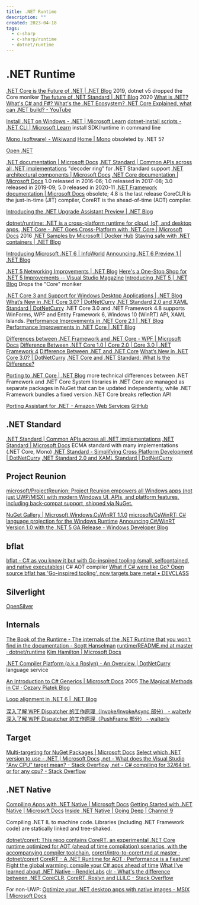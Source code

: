 ```yaml
---
title: .NET Runtime
description: ""
created: 2023-04-18
tags:
  - c-sharp
  - c-sharp/runtime
  - dotnet/runtime
---
```


# .NET Runtime

[.NET Core is the Future of .NET | .NET Blog](https://devblogs.microsoft.com/dotnet/net-core-is-the-future-of-net/) 2019, dotnet v5 dropped the Core moniker
[The future of .NET Standard | .NET Blog](https://devblogs.microsoft.com/dotnet/the-future-of-net-standard/) 2020
[What is .NET? What's C# and F#? What's the .NET Ecosystem? .NET Core Explained, what can .NET build? - YouTube](https://www.youtube.com/watch?v=bEfBfBQq7EE)

[Install .NET on Windows - .NET | Microsoft Learn](https://learn.microsoft.com/en-us/dotnet/core/install/windows?tabs=net70)
[dotnet-install scripts - .NET CLI | Microsoft Learn](https://learn.microsoft.com/en-us/dotnet/core/tools/dotnet-install-script) install SDK/runtime in command line

[Mono (software) - Wikiwand](<https://www.wikiwand.com/en/Mono_(software)>)
[Home | Mono](https://www.mono-project.com/) obsoleted by .NET 5?

[Open .NET](https://github.com/open-dotnet)

[.NET documentation | Microsoft Docs](https://docs.microsoft.com/en-us/dotnet/standard/)
[.NET Standard | Common APIs across all .NET implementations](https://dotnet.microsoft.com/platform/dotnet-standard#versions) "decoder ring" for .NET Standard support
[.NET architectural components | Microsoft Docs](https://docs.microsoft.com/en-us/dotnet/standard/components)
[.NET Core documentation | Microsoft Docs](https://docs.microsoft.com/en-us/dotnet/core/) 1.0 released in 2016-06; 1.0 released in 2017-08; 3.0 released in 2019-09; 5.0 released in 2020-11
[.NET Framework documentation | Microsoft Docs](https://docs.microsoft.com/en-us/dotnet/framework/) obsolete; 4.8 is the last release
CoreCLR is the just-in-time (JIT) compiler, CoreRT is the ahead-of-time (AOT) compiler.

[Introducing the .NET Upgrade Assistant Preview | .NET Blog](https://devblogs.microsoft.com/dotnet/introducing-the-net-upgrade-assistant-preview/)

[dotnet/runtime: .NET is a cross-platform runtime for cloud, IoT, and desktop apps.](https://github.com/dotnet/runtime)
[.NET Core - .NET Goes Cross-Platform with .NET Core | Microsoft Docs](https://docs.microsoft.com/en-us/archive/msdn-magazine/2016/april/net-core-net-goes-cross-platform-with-net-core) 2016
[.NET Samples by Microsoft | Docker Hub](https://hub.docker.com/_/microsoft-dotnet-samples)
[Staying safe with .NET containers | .NET Blog](https://devblogs.microsoft.com/dotnet/staying-safe-with-dotnet-containers/)

[Introducing Microsoft .NET 6 | InfoWorld](https://www.infoworld.com/article/3608951/introducing-microsoft-net-6.html)
[Announcing .NET 6 Preview 1 | .NET Blog](https://devblogs.microsoft.com/dotnet/announcing-net-6-preview-1/)

[.NET 5 Networking Improvements | .NET Blog](https://devblogs.microsoft.com/dotnet/net-5-new-networking-improvements/)
[Here's a One-Stop Shop for .NET 5 Improvements -- Visual Studio Magazine](https://visualstudiomagazine.com/articles/2021/01/15/net-5-improvements.aspx?m=1)
[Introducing .NET 5 | .NET Blog](https://devblogs.microsoft.com/dotnet/introducing-net-5/) Drops the "Core" moniker

[.NET Core 3 and Support for Windows Desktop Applications | .NET Blog](https://devblogs.microsoft.com/dotnet/net-core-3-and-support-for-windows-desktop-applications/)
[What’s New in .NET Core 3.0? | DotNetCurry](https://www.dotnetcurry.com/dotnetcore/1513/whats-new-features-dotnetcore-3)
[.NET Standard 2.0 and XAML Standard | DotNetCurry](https://www.dotnetcurry.com/dotnet/1377/dotnet-standard-2-xaml-standard)
.NET Core 3.0 and .NET Framework 4.8 supports WinForms, WPF and Entity Framework 6, Windows 10 (WinRT) API, XAML Islands.
[Performance Improvements in .NET Core 2.1 | .NET Blog](https://devblogs.microsoft.com/dotnet/performance-improvements-in-net-core-2-1/)
[Performance Improvements in .NET Core | .NET Blog](https://devblogs.microsoft.com/dotnet/performance-improvements-in-net-core/)

[Differences between .NET Framework and .NET Core - WPF | Microsoft Docs](https://docs.microsoft.com/en-us/dotnet/desktop-wpf/migration/differences-from-net-framework)
[Difference Between .NET Core 1.0 | Core 2.0 | Core 3.0 | .NET Framework 4](https://www.amarinfotech.com/difference-between-net-core-2-0-vs-net-framework.html)
[Difference Between .NET and .NET Core](https://www.c-sharpcorner.com/article/difference-between-net-framework-and-net-core/)
[What’s New in .NET Core 3.0? | DotNetCurry](https://www.dotnetcurry.com/dotnetcore/1513/whats-new-features-dotnetcore-3)
[.NET Core and .NET Standard: What Is the Difference?](https://www.infoq.com/news/2017/10/dotnet-core-standard-difference/?itm_source=infoq&itm_medium=popular_content_link&itm_campaign=popularContent_news_clk)

[Porting to .NET Core | .NET Blog](https://devblogs.microsoft.com/dotnet/porting-to-net-core/) more technical differences between .NET Framework and .NET Core
System libraries in .NET Core are managed as separate packages in NuGet that can be updated independently, while .NET Framework bundles a fixed version
.NET Core breaks reflection API

[Porting Assistant for .NET - Amazon Web Services](https://aws.amazon.com/porting-assistant-dotnet/) [GitHub](https://github.com/aws/porting-assistant-dotnet-ui)

## .NET Standard

[.NET Standard | Common APIs across all .NET implementations](https://dotnet.microsoft.com/platform/dotnet-standard)
[.NET Standard | Microsoft Docs](https://docs.microsoft.com/en-us/dotnet/standard/net-standard) ECMA standard with many implementations (.NET Core, Mono)
[.NET Standard - Simplifying Cross Platform Development | DotNetCurry](https://www.dotnetcurry.com/dotnet/1317/dotnet-standard-cross-platform-development)
[.NET Standard 2.0 and XAML Standard | DotNetCurry](https://www.dotnetcurry.com/dotnet/1377/dotnet-standard-2-xaml-standard)

## Project Reunion

[microsoft/ProjectReunion: Project Reunion empowers all Windows apps (not just UWP/MISX) with modern Windows UI, APIs, and platform features, including back-compat support, shipped via NuGet.](https://github.com/microsoft/ProjectReunion)

[NuGet Gallery | Microsoft.Windows.CsWinRT 1.1.0](https://www.nuget.org/packages/Microsoft.Windows.CsWinRT/)
[microsoft/CsWinRT: C# language projection for the Windows Runtime](https://github.com/microsoft/CsWinRT/)
[Announcing C#/WinRT Version 1.0 with the .NET 5 GA Release - Windows Developer Blog](https://blogs.windows.com/windowsdeveloper/2020/11/10/announcing-c-winrt-version-1-0-with-the-net-5-ga-release/)

## bflat

[bflat - C# as you know it but with Go-inspired tooling (small, selfcontained, and native executables)](https://flattened.net/) C# AOT compiler
[What if C# were like Go? Open source bflat has 'Go-inspired tooling', now targets bare metal • DEVCLASS](https://devclass.com/2023/01/03/what-if-c-were-like-go-open-source-bflat-has-go-inspired-tooling-now-targets-bare-metal/)

## Silverlight

[OpenSilver](https://www.opensilver.net/)

## Internals

[The Book of the Runtime - The internals of the .NET Runtime that you won't find in the documentation - Scott Hanselman](https://www.hanselman.com/blog/TheBookOfTheRuntimeTheInternalsOfTheNETRuntimeThatYouWontFindInTheDocumentation.aspx)
[runtime/README.md at master · dotnet/runtime](https://github.com/dotnet/runtime/blob/master/docs/design/coreclr/botr/README.md)
[Kim Hamilton | Microsoft Docs](https://docs.microsoft.com/en-us/archive/blogs/kimhamil/)

[.NET Compiler Platform (a.k.a Roslyn) - An Overview | DotNetCurry](https://www.dotnetcurry.com/csharp/1258/dotnet-platform-compiler-roslyn-overview) language service

[An Introduction to C# Generics | Microsoft Docs](<https://docs.microsoft.com/en-us/previous-versions/ms379564(v=vs.80)>) 2005
[The Magical Methods in C# · Cezary Piątek Blog](https://cezarypiatek.github.io/post/methods-with-special-signature/)

[Loop alignment in .NET 6 | .NET Blog](https://devblogs.microsoft.com/dotnet/loop-alignment-in-net-6/)

[深入了解 WPF Dispatcher 的工作原理（Invoke/InvokeAsync 部分） - walterlv](https://blog.walterlv.com/post/dotnet/2017/09/26/dispatcher-invoke-async.html)
[深入了解 WPF Dispatcher 的工作原理（PushFrame 部分） - walterlv](https://blog.walterlv.com/post/dotnet/2017/09/26/dispatcher-push-frame.html)

## Target

[Multi-targeting for NuGet Packages | Microsoft Docs](https://docs.microsoft.com/en-us/nuget/create-packages/supporting-multiple-target-frameworks)
[Select which .NET version to use - .NET | Microsoft Docs](https://docs.microsoft.com/en-us/dotnet/core/versions/selection)
[.net - What does the Visual Studio "Any CPU" target mean? - Stack Overflow](https://stackoverflow.com/questions/516730/what-does-the-visual-studio-any-cpu-target-mean)
[.net - C# compiling for 32/64 bit, or for any cpu? - Stack Overflow](https://stackoverflow.com/questions/5229768/c-sharp-compiling-for-32-64-bit-or-for-any-cpu)

## .NET Native

[Compiling Apps with .NET Native | Microsoft Docs](https://docs.microsoft.com/en-us/dotnet/framework/net-native/)
[Getting Started with .NET Native | Microsoft Docs](https://docs.microsoft.com/en-us/dotnet/framework/net-native/getting-started-with-net-native)
[Inside .NET Native | Going Deep | Channel 9](https://channel9.msdn.com/Shows/Going+Deep/Inside-NET-Native)

Compiling .NET IL to machine code.
Libraries (including .NET Framework code) are statically linked and tree-shaked.

[dotnet/corert: This repo contains CoreRT, an experimental .NET Core runtime optimized for AOT (ahead of time compilation) scenarios, with the accompanying compiler toolchain.](https://github.com/dotnet/corert)
[corert/intro-to-corert.md at master · dotnet/corert](https://github.com/dotnet/corert/blob/master/Documentation/intro-to-corert.md)
[CoreRT - A .NET Runtime for AOT · Performance is a Feature!](https://mattwarren.org/2018/06/07/CoreRT-.NET-Runtime-for-AOT/)
[Fight the global warming: compile your C# apps ahead of time](https://medium.com/@MStrehovsky/fight-the-global-warming-compile-your-c-apps-ahead-of-time-9997e953645b)
[What I’ve learned about .NET Native – RendleLabs](https://www.rendlelabs.com/blog/what-ive-learned-about-dotnet-native/)
[clr - What's the difference between .NET CoreCLR, CoreRT, Roslyn and LLILC - Stack Overflow](https://stackoverflow.com/questions/34665026/whats-the-difference-between-net-coreclr-corert-roslyn-and-llilc)

For non-UWP:
[Optimize your .NET desktop apps with native images - MSIX | Microsoft Docs](https://docs.microsoft.com/en-us/windows/msix/desktop/desktop-to-uwp-r2r)
